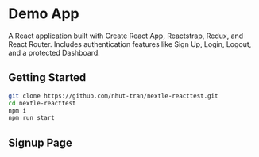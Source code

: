 # Demo App

A React application built with Create React App, Reactstrap, Redux, and React Router. Includes authentication features like Sign Up, Login, Logout, and a protected Dashboard.


## Getting Started

```bash
git clone https://github.com/nhut-tran/nextle-reacttest.git
cd nextle-reacttest
npm i
npm run start
```
## Signup Page

